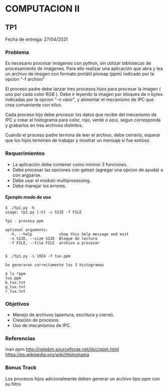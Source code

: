 # COMPUTACION II


## TP1

Fecha de entrega: 27/04/2021


### Problema

Es necesario procesar imágenes con python, sin utilizar bibliotecas de procesamiento de imágenes. Para ello realizar una aplicación que abra y lea un archivo de imagen con formato portátil pixmap (ppm) indicado por la opcion "-f archivo"

El proceso padre debe lanzar tres procesos hijos para procesar la imagen ( uno por cada color RGB ). Debe ir leyendo la imagen por bloques de n bytes indicadas por la opcion "-n valor", y alimentar el mecanismo de IPC que crea conveniente con ellos.

Cada proceso hijo debe procesar los datos que recibe del mecanismo de IPC y crear el histograma para color, rojo, verde o azul, segun corresponda y
grabarlos en tres archivos distintos.

Cuando el proceso padre termina de leer el archivo, debe cerrarlo, esperar que los hijos terminen de trabajar y mostrar un mensaje si fue exitoso.


### Requerimientos

* La aplicación debe contener como mínimo 3 funciones.
* Debe procesar las opciones con getopt (agregar una opcion de ayuda) o con argparse.
* Debe usar el modulo multiprosessing.
* Debe manejar los errores.


#### Ejemplo modo de uso

~~~~~~~~~~~~~~~~~~~
$ ./tp1.py -h
usage: tp1.py [-h] -s SIZE -f FILE

Tp1 - procesa ppm

optional arguments:
  -h, --help            show this help message and exit
  -s SIZE, --size SIZE  Bloque de lectura
  -f FILE, --file FILE  archivo a procesar


$ ./tp1.py -s 1024 -f tux.ppm 

Se generaron correctamente los 3 histogramas

$ ls *ppm
tux.ppm
b_tux.txt
g_tux.txt
r_tux.txt

~~~~~~~~~~~~~~~~~~~


### Objetivos

* Manejo de archivos (apertura, escritura y cierre).
* Creación de procesos.
* Uso de mecanismos de IPC.

### Referencias
man ppm
http://netpbm.sourceforge.net/doc/ppm.html
https://es.wikipedia.org/wiki/Histograma

### Bonus Track
Los procesos hijos adicionalmente deben generar un archivo tipo ppm con su filtro


